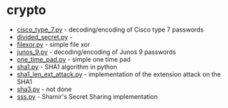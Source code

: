 crypto
======

* [cisco_type_7.py](cisco_type_7.py) - decoding/encoding of Cisco type 7 passwords
* [divided_secret.py](divided_secret.py) -
* [filexor.py](filexor.py) - simple file xor
* [junos_9.py](junos_9.py) - decoding/encoding of Junos $9$ passwords
* [one_time_pad.py](one_time_pad.py) - simple one time pad
* [sha1.py](sha1.py) - SHA1 algorithm in python
* [sha1_len_ext_attack.py](sha1_len_ext_attack.py) - implementation of the extension attack on the SHA1
* [sha3.py](sha3.py) - not done
* [sss.py](sss.py) - Shamir's Secret Sharing implementation
